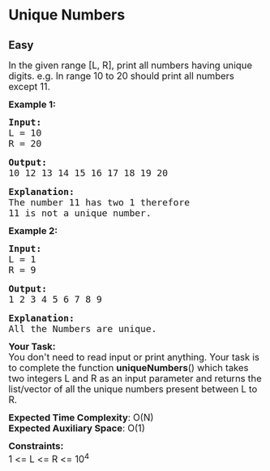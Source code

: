 # Unique Numbers
## Easy
<div class="problem-statement">
                <p></p><p><span style="font-size:18px">In the given range [L, R], print all numbers having unique digits. e.g. In range 10 to 20 should print all numbers except 11.</span></p>

<p><span style="font-size:18px"><strong>Example 1:</strong></span></p>

<pre><span style="font-size:18px"><strong>Input:
</strong>L = 10
R = 20</span>

<strong><span style="font-size:18px">Output:
</span></strong><span style="font-size:18px">10 12 13 14 15 16 17 18 19 20</span>

<strong><span style="font-size:18px">Explanation:
</span></strong><span style="font-size:18px">The number 11 has two 1 therefore
11 is not a unique number.</span>
</pre>

<p><span style="font-size:18px"><strong>Example 2:</strong></span></p>

<pre><span style="font-size:18px"><strong>Input:
</strong>L = 1
R = 9</span>

<strong><span style="font-size:18px">Output:
</span></strong><span style="font-size:18px">1 2 3 4 5 6 7 8 9</span>

<strong><span style="font-size:18px">Explanation:
</span></strong><span style="font-size:18px">All the Numbers are unique.</span></pre>

<p><span style="font-size:18px"><strong>Your Task:&nbsp;&nbsp;</strong><br>
You don't need to read input or print anything. Your task is to complete the function <strong>uniqueNumbers</strong>()&nbsp;which takes two integers L and R&nbsp;as an input parameter and&nbsp;returns the list/vector&nbsp;of all the unique numbers present between L to R.</span></p>

<p><span style="font-size:18px"><strong>Expected Time Complexity</strong>:&nbsp;O(N)<br>
<strong>Expected Auxiliary Space</strong>:&nbsp;O(1)</span></p>

<p><span style="font-size:18px"><strong>Constraints:</strong><br>
1 &lt;= L &lt;= R &lt;= 10<sup>4</sup></span></p>

<p>&nbsp;</p>
 <p></p>
            </div>